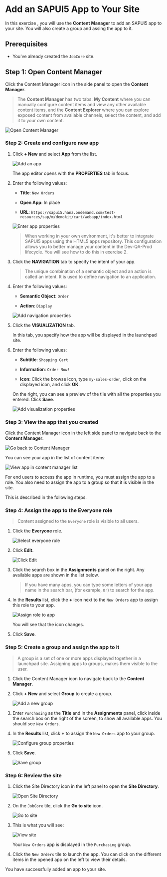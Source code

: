 # Add an SAPUI5 App to Your Site

In this exercise , you will use the **Content Manager** to add an SAPUI5 app to your  site. You will also create a group and assing the app to it.

## Prerequisites
 - You've already created the `JobCore` site.  


## Step 1: Open Content Manager

 Click the Content Manager icon in the side panel to open the **Content Manager**.

>The **Content Manager** has two tabs: **My Content** where you can manually configure content items and view any other available content items, and the **Content Explorer** where you can explore exposed content from available channels, select the content, and add it to your own content.

  ![Open Content Manager](1-open-content-manager.png)

### Step 2: Create and configure new app

1.  Click **+ New** and select **App** from the list.  

    ![Add an app](2-add-app.png)


    The app editor opens with the **PROPERTIES** tab in focus.

2. Enter the following values:

    * **Title**: `New Orders`

    * **Open App**: In place

    * **URL**:  `https://sapui5.hana.ondemand.com/test-resources/sap/m/demokit/cart/webapp/index.html`

    ![Enter app properties](3-add-app-properties.png)

    >When working in your own environment, it's better to integrate SAPUI5 apps using the HTML5 apps repository. This configuration allows you to better manage your content in the Dev-QA-Prod lifecycle. You will see how to do this in exercise 2.

3. Click the **NAVIGATION** tab to specify the intent of your app.

    > The unique combination of a semantic object and an action is called an intent. It is used to define navigation to an application.

4. Enter the following values:

    * **Semantic Object**: `Order`

    * **Action**: `Display`

    ![Add navigation properties](4-navigation-properties.png)

5. Click the **VISUALIZATION** tab.

    In this tab, you specify how the app will be displayed in the launchpad site.

6. Enter the following values:

      * **Subtitle**: `Shopping Cart `

      * **Information**:  `Order Now!`

      * **Icon**: Click the browse icon, type `my-sales-order`, click on the displayed icon, and click **OK**.

      On the right, you can see a preview of the tile with all the properties you entered.
      Click **Save**.

    ![Add visualization properties](5-vizualization-properties.png)


### Step 3: View the app that you created

Click the Content Manager icon in the left side panel to navigate back to the **Content Manager**.

  ![Go back to Content Manager](6-back-to-content-manager.png)

You can see your app in the list of content items:

![View app in content manager list](7-view-app.png)

For end users to access the app in runtime, you must assign the app to a role. You also need to assign the app to a group so that it is visible in the site.

This is described in the following steps.


### Step 4: Assign the app to the Everyone role


>Content assigned to the `Everyone` role is visible to all users.

1. Click the **Everyone** role.

    ![Select everyone role](10-everyone-role.png)

2. Click **Edit**.

    ![Click Edit](11-edit.png)

3. Click the search box in the **Assignments** panel on the right. Any available apps are shown in the list below.

    >If you have many apps, you can type some letters of your app name in the search bar, (for example, `Or`) to search for the app.

4. In the **Results** list, click the **+** icon next to the `New Orders` app to assign this role to your app.

    ![Assign role to app](12-assign-role.png)

    You will see that the icon changes.

5. Click **Save**.


### Step 5: Create a group and assign the app to it


>A group is a set of one or more apps displayed together in a launchpad site.
 Assigning apps to groups, makes them visible to the user.

1. Click the Content Manager icon to navigate back to the **Content Manager**.

2. Click **+ New** and select **Group** to create a group.

    ![Add a new group](8-add-group.png)

2. Enter `Purchasing` as the **Title** and in the **Assignments** panel, click inside the search box on the right of the screen, to show all available apps. You should see `New Orders`.

3. In the **Results** list, click **+** to assign the `New Orders` app to your group.

    ![Configure group properties](9-configure-group.png)

4. Click **Save**.

    ![Save group](9a-save-group.png)



### Step 6: Review the site

1. Click the Site Directory icon in the left panel to open the **Site Directory**.

    ![Open Site Directory](13-open-site-directory.png)

2. On the `JobCore` tile, click the **Go to site** icon.

    ![Go to site](14-go-to-site.png)

3. This is what you will see:

    ![View site](15-view-site.png)

    Your `New Orders` app is displayed in the `Purchasing` group.

4. Click the `New Orders` tile to launch the app. You can click on the different items in the opened app on the left to view their details.

You have successfully added an app to your site. 

